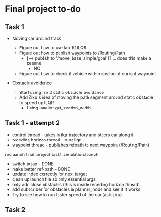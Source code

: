 # Final project to-do

## Task 1
- Moving car around track
  - Figure out how to use lab 1/2ILQR
  - Figure out how to publish waypoints to /Routing/Path 
    - [--> publish to '/move_base_simple/goal']? ... does this make a beeline
      - NO
  - Figure out how to check if vehicle within epsilon of current waypoint

- Obstacle avoidance
  - Start using lab 2 static obstacle avoidance
  - Add Zixu's idea of moving the path segment around static obstacle to speed up ILQR
    - Using lanelet: get_section_width

## Task 1 - attempt 2
- control thread - takes in ilqr trajectory and steers car along it
- receding horizon thread - runs ilqr
- waypoint thread - publishes refpath to next waypoint (/Routing/Path)

roslaunch final_project task1_simulation.launch

- switch to jax - DONE
- make better ref-path - DONE
- update index correctly for next target
- clean up launch file so only essential args
- only add close obstacles (this is inside receding horizon thread)
- add subscriber for obstacles in planner_node and see if it works
- Try to see how to run faster speed of the car (ask zixu)



## Task 2